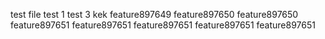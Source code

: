 test file
test 1
test 3
kek
feature897649
feature897650
feature897650
feature897651
feature897651
feature897651
feature897651
feature897651
